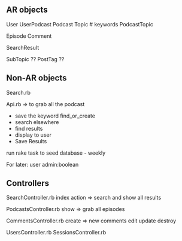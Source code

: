 ## AR objects
User
UserPodcast
Podcast
Topic # keywords
PodcastTopic

Episode
Comment



SearchResult

SubTopic ??
PostTag ??


## Non-AR objects
Search.rb

Api.rb => to grab all the podcast

- save the keyword find_or_create
- search elsewhere
- find results
- display to user
- Save Results

run rake task to seed database - weekly



For later:
user admin:boolean


## Controllers
SearchController.rb
index action => search and show all results

PodcastsController.rb
show => grab all episodes

CommentsController.rb
create => new comments
edit
update 
destroy

UsersController.rb
SessionsController.rb